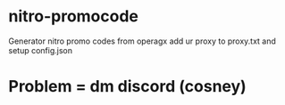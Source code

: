 # nitro-promocode
Generator nitro promo codes from operagx add ur proxy to proxy.txt and setup config.json


# Problem = dm discord (cosney)
